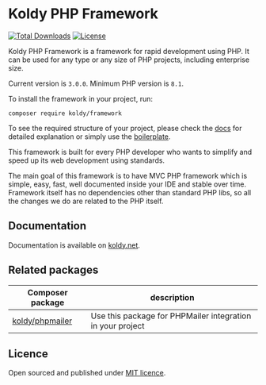 # Koldy PHP Framework

[![Total Downloads](https://poser.pugx.org/koldy/framework/downloads)](https://packagist.org/packages/koldy/framework) [![License](https://poser.pugx.org/koldy/framework/license)](https://packagist.org/packages/koldy/framework)

Koldy PHP Framework is a framework for rapid development using PHP. It can be used for any type or any size of PHP projects, including enterprise size.

Current version is `3.0.0`. Minimum PHP version is `8.1`.

To install the framework in your project, run:

```shell
composer require koldy/framework
```

To see the required structure of your project, please check the [docs](https://koldy.net) for detailed explanation or simply use the [boilerplate](https://github.com/koldy/boilerplate).

This framework is built for every PHP developer who wants to simplify and speed up its web development using standards.

The main goal of this framework is to have MVC PHP framework which is simple, easy, fast, well documented inside your IDE and stable over time. Framework itself has no dependencies other than standard PHP libs, so all the changes we do are related to the PHP itself.

## Documentation

Documentation is available on [koldy.net](https://koldy.net).

## Related packages

| Composer package                                      | description                                                |
|-------------------------------------------------------|------------------------------------------------------------|
| [koldy/phpmailer](https://github.com/koldy/phpmailer) | Use this package for PHPMailer integration in your project |

## Licence

Open sourced and published under [MIT licence](http://opensource.org/licenses/MIT).
